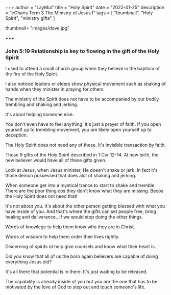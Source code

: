 +++
author = "LayMui"
title = "Holy Spirit"
date = "2022-01-25"
description = "eCharis Term 3 The Ministry of Jesus I"
tags = [
   "thumbnail", "Holy Spirit", "ministry gifts"
]

thumbnail= "images/dove.jpg"

+++

### John 5:19 Relationship is key to flowing in the gift of the Holy Spirit

I used to attend a small church group when they believe in the baptism of the fire of the
Holy Spirit.

I also noticed leaders or elders show physical movement such as shaking of hands when they minister
in praying for others.

The ministry of the Spirit does not have to be accompanied by our bodily trembling and shaking and jerking.

It's about helping someone else.

You don't even have to feel anything.
It's just a prayer of faith.
If you open yourself up to trembling movement,
you are likely open yourself up to deception.

The Holy Spirit does not need any of these.
It's invisible transaction by faith.

Those 9 gifts of the Holy Spirit described in 1 Cor 12-14.
At new birth, the new believer would have all of these gifts given.

Look at Jesus, when Jesus minister, He doesn't shake or jerk. 
In fact it's those demon possessed that does alot of shaking and jerking.

When someone get into a mystical trance to start to shake and tremble.
There are the poor thing cos they don't know what they are missing.
Becos the Holy Spirit does not need that!

It's not about you.
It's about the other person getting blessed with what you have inside of you.
And that's where the gifts can set people free,
bring healing and deliverance...if we would stop doing the other things.

Words of knowlege to help them know who they are in Christ.

Words of wisdom to help them order their lives rightly.

Discerning of spirits ot help give counsels and know what their heart is.

Did you know that all of us the born again believers are capable of doing
everything Jesus did?

It's all there that potential is in there. 
It's just waiting to be released.

The capability is already inside of you 
but you are the one that has to be motivated 
by the love of God to step out and touch someone's life.
